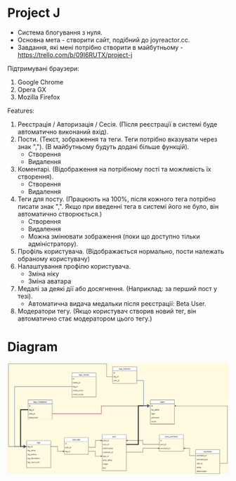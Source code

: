 # Project J

* Система блогування з нуля.
* Основна мета - створити сайт, подібний до joyreactor.cc.
* Завдання, які мені потрібно створити в майбутньому - https://trello.com/b/09I6RUTX/project-j

Підтримувані браузери:
1. Google Chrome
2. Opera GX 
3. Mozilla Firefox

Features:
1. Реєстрація / Авторизація / Сесія. (Після реєстрації в системі буде автоматично виконаний вхід).
2. Пости. (Текст, зображення та теги. Теги потрібно вказувати через знак ","). (В майбутньому будуть додані більше функцій).
    - Створення
    - Видалення
3. Коментарі. (Відображення на потрібному пості та можливість їх створення).
    - Створення
    - Видалення
4. Теги для посту. (Працюють на 100%, після кожного тега потрібно писати знак ",". Якщо при введенні тега в системі його не було, він автоматично створюється.)
    - Створення
    - Видалення
    - Можна змінювати зображення (поки що доступно тільки адміністратору).
5. Профіль користувача. (Відображається нормально, пости належать обраному користувачу)
6. Налаштування профілю користувача.
    - Зміна ніку
    - Зміна аватара
7. Медалі за деякі дії або досягнення. (Наприклад: за перший пост у тезі).
    - Автоматична видача медальки після реєстрації: Beta User.
8. Модератори тегу. (Якщо користувач створив новий тег, він автоматично стає модератором цього тегу.)

# Diagram
<img src="/uploads/db1.png" style="display: block; margin-left: auto; margin-right: auto;" />

